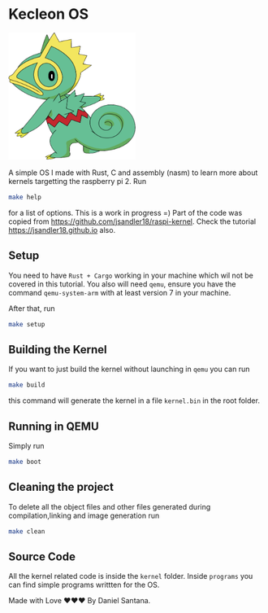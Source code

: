 # Kecleon OS

<img src="resources/kecleon.png" alt="Kecleon" style="width: 250px; height: 250px"/>

A simple OS I made with Rust, C and assembly (nasm) to learn more about kernels targetting the raspberry pi 2. Run
```bash
make help
```
for a list of options.
This is a work in progress =)
Part of the code was copied from https://github.com/jsandler18/raspi-kernel. Check the tutorial https://jsandler18.github.io also.

## Setup

You need to have `Rust + Cargo` working in your machine which wil not be covered in this tutorial. You also will need `qemu`, ensure you have the command `qemu-system-arm` with at least version 7 in your machine.

After that, run
```bash
make setup
```

## Building the Kernel

If you want to just build the kernel without launching in `qemu` you can run
```bash
make build
```
this command will generate the kernel in a file `kernel.bin` in the root folder.

## Running in QEMU
Simply run
```bash
make boot
```

## Cleaning the project
To delete all the object files and other files generated during compilation,linking and image generation run
```bash
make clean
```

## Source Code
All the kernel related code is inside the `kernel` folder. Inside `programs` you can find simple programs writtten for the OS.


Made with Love ❤️❤️❤️ By Daniel Santana.

